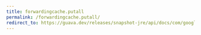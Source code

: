 ```yaml
---
title: forwardingcache.putall
permalink: /forwardingcache.putall/
redirect_to: https://guava.dev/releases/snapshot-jre/api/docs/com/google/common/cache/ForwardingCache.html#putAll-java.util.Map-
---
```

